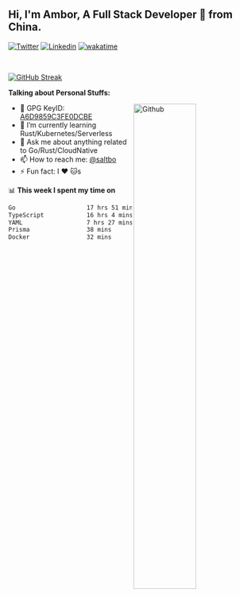 ## Hi, I'm Ambor, A Full Stack Developer 🚀 from China.

[![Twitter](https://img.shields.io/badge/-saltbo-1ca0f1?style=flat&logo=twitter&logoColor=white)](https://twitter.com/rdsaltbo)
[![Linkedin](https://img.shields.io/badge/-saltbo-blue?style=flat&logo=Linkedin&logoColor=white)](https://www.linkedin.com/in/saltbo/)
[![wakatime](https://wakatime.com/badge/user/f82b1c77-faab-48cd-aef5-a12c0aff104b.svg)](https://wakatime.com/@f82b1c77-faab-48cd-aef5-a12c0aff104b)

&nbsp;  

[![GitHub Streak](http://github-readme-streak-stats.herokuapp.com?user=saltbo&hide_border=true&date_format=M%20j%5B%2C%20Y%5D)](https://git.io/streak-stats)

**Talking about Personal Stuffs:**
<!-- Any image aligned to the right. Beware the width  -->
<img width="50%" align="right" alt="Github" src="https://raw.githubusercontent.com/saltbo/saltbo/master/images/git-header.svg" />

- 🤘 GPG KeyID: [A6D9859C3FE0DCBE](https://saltbo.cn/pgp_keys.asc)
- 🌱 I’m currently learning Rust/Kubernetes/Serverless
- 💬 Ask me about anything related to Go/Rust/CloudNative
- 📫 How to reach me: [@saltbo](https://t.me/saltbo)
- ⚡ Fun fact: I :heart: :cat:s


📊 **This week I spent my time on**
<!--START_SECTION:waka-->

```txt
Go                    17 hrs 51 mins  ██████████░░░░░░░░░░░░░░░   40.23 %
TypeScript            16 hrs 4 mins   █████████░░░░░░░░░░░░░░░░   36.23 %
YAML                  7 hrs 27 mins   ████▒░░░░░░░░░░░░░░░░░░░░   16.79 %
Prisma                38 mins         ▒░░░░░░░░░░░░░░░░░░░░░░░░   01.46 %
Docker                32 mins         ▒░░░░░░░░░░░░░░░░░░░░░░░░   01.21 %
```

<!--END_SECTION:waka-->
